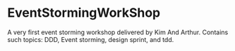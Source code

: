 # EventStormingWorkShop
A very first event storming workshop delivered by Kim And Arthur. Contains such topics: DDD, Event storming, design sprint, and tdd.
